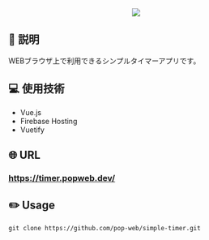 <div align="center">
<img src="https://user-images.githubusercontent.com/68140953/90314151-7dd76c80-df4c-11ea-97a6-8c37fb98e9d0.gif">
</div>

## 📗 説明
WEBブラウザ上で利用できるシンプルタイマーアプリです。 

## 💻 使用技術
- Vue.js
- Firebase Hosting
- Vuetify


## 🌐 URL

### **https://timer.popweb.dev/**

##  ✏️  Usage
```
git clone https://github.com/pop-web/simple-timer.git
